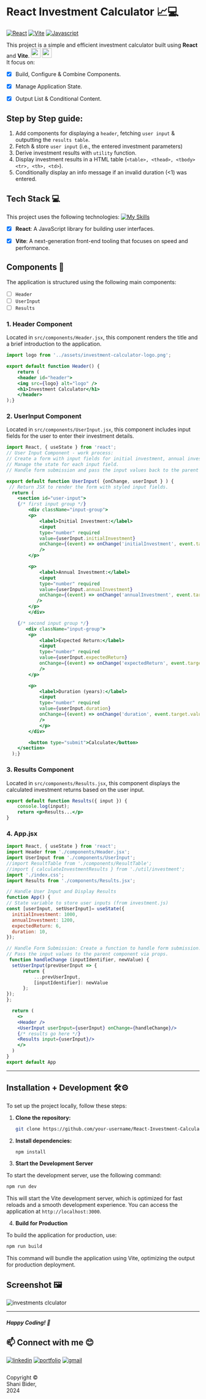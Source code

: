 # React Investment Calculator 📈💻
[![React](https://img.shields.io/badge/React-★★★★★-blue)](https://react.dev/)
[![Vite](https://img.shields.io/badge/Vite-★★★★★-yellow)](https://vitejs.dev/)
[![Javascript](https://img.shields.io/badge/JavaScript-★★★★★-orange)](https://developer.mozilla.org/en-US/docs/Web/JavaScript)

This project is a simple and efficient investment calculator built using **React** and **Vite**. <img height=25px src="https://skillicons.dev/icons?i=react"> <img height=25px src="https://skillicons.dev/icons?i=vite">
<br> It focus on:
- [x] Build, Configure & Combine Components.
- [x] Manage Application State.
- [x] Output List & Conditional Content.


## Step by Step guide:
1. Add components for displaying a `header`, fetching `user input` & outputting the `results table`.
2. Fetch & store `user input` (i.e., the entered investment parameters)
3. Derive investment results with `utility` function.
4. Display investment results in a HTML table (`<table>, <thead>, <tbody> <tr>, <th>, <td>`).
5. Conditionally display an info message if an invalid duration (<1) was entered.


## Tech Stack 💻
This project uses the following technologies:
[![My Skills](https://skillicons.dev/icons?i=js,react,vite)](https://skillicons.dev)
- [x] **React**: A JavaScript library for building user interfaces.
- [x] **Vite**: A next-generation front-end tooling that focuses on speed and performance.


## Components 🧩
The application is structured using the following main components:
- [ ] `Header`
- [ ] `UserInput`
- [ ] `Results`

### 1. Header Component
Located in `src/components/Header.jsx`, this component renders the title and a brief introduction to the application.

```jsx
import logo from '../assets/investment-calculator-logo.png';

export default function Header() {
    return (
    <header id="header">
    <img src={logo} alt="logo" />
    <h1>Investment Calculator</h1>
    </header>
);}
```

### 2. UserInput Component
Located in `src/components/UserInput.jsx`, this component includes input fields for the user to enter their investment details.

```jsx
import React, { useState } from 'react';
// User Input Component - work process:
// Create a form with input fields for initial investment, annual investment, expected return, and duration.
// Manage the state for each input field.
// Handle form submission and pass the input values back to the parent component.

export default function UserInput( {onChange, userInput } ) {
 // Return JSX to render the form with styled input fields.
  return (
    <section id="user-input">
    {/* first input group */}
        <div className="input-group">
        <p>
            <label>Initial Investment:</label>
            <input
            type="number" required
            value={userInput.initialInvestment}
            onChange={(event) => onChange('initialInvestment', event.target.value)}
            />
        </p>

        <p>
            <label>Annual Investment:</label>
            <input
            type="number" required
            value={userInput.annualInvestment}
            onChange={(event) => onChange('annualInvestment', event.target.value)}
           />
        </p>
        </div>

    {/* second input group */}
       <div className="input-group">
        <p>
            <label>Expected Return:</label>
            <input
            type="number" required
            value={userInput.expectedReturn}
            onChange={(event) => onChange('expectedReturn', event.target.value)}
            />
        </p>

        <p>
            <label>Duration (years):</label>
            <input
            type="number" required
            value={userInput.duration}
            onChange={(event) => onChange('duration', event.target.value)}
            />
            </p>
        </div>

        <button type="submit">Calculate</button>
    </section>
  );}
```


### 3. Results Component
Located in `src/components/Results.jsx`, this component displays the calculated investment returns based on the user input.

```jsx
export default function Results({ input }) {
    console.log(input);
    return <p>Results...</p>
}
```



### 4. App.jsx
```jsx
import React, { useState } from 'react';
import Header from './components/Header.jsx'; 
import UserInput from './components/UserInput';
//import ResultTable from './components/ResultTable';
//import { calculateInvestmentResults } from './util/investment';
import './index.css';
import Results from './components/Results.jsx';

// Handle User Input and Display Results
function App() {
// State variable to store user inputs (from investment.js)
const [userInput, setUserInput]= useState({
  initialInvestment: 1000,
  annualInvestment: 1200,
  expectedReturn: 6,
  duration: 10,
});

// Handle Form Submission: Create a function to handle form submission.
// Pass the input values to the parent component via props.
 function handleChange (inputIdentifier, newValue) {
  setUserInput(prevUserInput => {
      return {
          ...prevUserInput,
          [inputIdentifier]: newValue
      };
});
};

  return (
    <>
    <Header />
    <UserInput userInput={userInput} onChange={handleChange}/>
    {/* results go here */}
    <Results input={userInput}/>
    </>
  )
}
export default App
```

---

## Installation + Development 🛠️⚙️

To set up the project locally, follow these steps:

1. **Clone the repository:**
   ```sh
   git clone https://github.com/your-username/React-Investment-Calculator.git
   ```

2. **Install dependencies:**
   ```sh
   npm install
   ```
   
3. **Start the Development Server**

To start the development server, use the following command:

```sh
npm run dev
```

This will start the Vite development server, which is optimized for fast reloads and a smooth development experience. You can access the application at `http://localhost:3000`.

4. **Build for Production**

To build the application for production, use:

```sh
npm run build
```

This command will bundle the application using Vite, optimizing the output for production deployment.


## Screenshot 🖼️
![investments clculator](https://github.com/shanibider/React-Investment-Calculator/assets/72359805/a7ea0875-041b-4ea8-ad0e-c4b38f72bddc)



---


##### Happy Coding! 🥳

## 📫 Connect with me 😊
[![linkedin](https://img.shields.io/badge/linkedin-0A66C2?style=for-the-badge&logo=linkedin&logoColor=white)](https://www.linkedin.com/in/shani-bider/)
[![portfolio](https://img.shields.io/badge/my_portfolio-000?style=for-the-badge&logo=ko-fi&logoColor=white)](https://shanibider.onrender.com/)
[![gmail](https://img.shields.io/badge/Gmail-D14836?style=for-the-badge&logo=gmail&logoColor=white)](mailto:shanibider@gmail.com)

<footer>
<p style="float:left; width: 20%;">
Copyright © Shani Bider, 2024
</p>
</footer>
